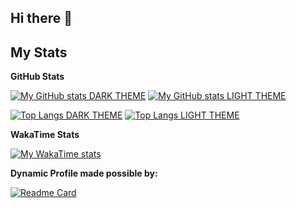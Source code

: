 ## Hi there 👋

## My Stats

**GitHub Stats**

[![My GitHub stats DARK THEME](https://github-readme-stats.vercel.app/api?username=GloriousGlider8&layout=compact&show_icons=true&rank_icon=percentile&theme=dark)](https://github.com/anuraghazra/github-readme-stats#gh-dark-mode-only)
[![My GitHub stats LIGHT THEME](https://github-readme-stats.vercel.app/api?username=GloriousGlider8&layout=compact&show_icons=true&rank_icon=percentile)](https://github.com/anuraghazra/github-readme-stats#gh-light-mode-only)

[![Top Langs DARK THEME](https://github-readme-stats.vercel.app/api/top-langs/?username=GloriousGlider8&layout=compact&theme=dark)](https://github.com/anuraghazra/github-readme-stats#gh-dark-mode-only)
[![Top Langs LIGHT THEME](https://github-readme-stats.vercel.app/api/top-langs/?username=GloriousGlider8&layout=compact)](https://github.com/anuraghazra/github-readme-stats#gh-light-mode-only)

**WakaTime Stats**

[![My WakaTime stats](https://github-readme-stats.vercel.app/api/wakatime?username=GloriousGlider8&layout=compact)](https://github.com/anuraghazra/github-readme-stats)

**Dynamic Profile made possible by:**

[![Readme Card](https://github-readme-stats.vercel.app/api/pin/?username=anuraghazra&repo=github-readme-stats&show_owner=true)](https://github.com/anuraghazra/github-readme-stats)

